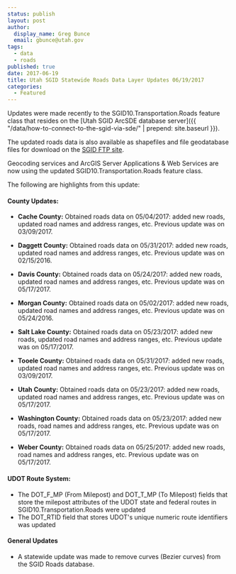 ```yaml
---
status: publish
layout: post
author:
  display_name: Greg Bunce
  email: gbunce@utah.gov
tags:
  - data
  - roads
published: true
date: 2017-06-19
title: Utah SGID Statewide Roads Data Layer Updates 06/19/2017
categories:
  - Featured
---
```


Updates were made recently to the SGID10.Transportation.Roads feature class that resides on the [Utah SGID ArcSDE database server]({{ "/data/how-to-connect-to-the-sgid-via-sde/" | prepend: site.baseurl }}).

The updated roads data is also available as shapefiles and file geodatabase files for download on the [SGID FTP site](ftp://ftp.agrc.utah.gov/UtahSGID_Vector/UTM12_NAD83/TRANSPORTATION/PackagedData/_Statewide/UtahRoadAndHighwaySystem/).

Geocoding services and ArcGIS Server Applications & Web Services are now using the updated SGID10.Transportation.Roads feature class.

The following are highlights from this update:

#### County Updates:

- **Cache County:** Obtained roads data on 05/04/2017: added new roads, updated road names and address ranges, etc. Previous update was on 03/09/2017.

- **Daggett County:** Obtained roads data on 05/31/2017: added new roads, updated road names and address ranges, etc. Previous update was on 02/15/2016.

- **Davis County:** Obtained roads data on 05/24/2017: added new roads, updated road names and address ranges, etc. Previous update was on 05/17/2017.

- **Morgan County:** Obtained roads data on 05/02/2017: added new roads, updated road names and address ranges, etc. Previous update was on 05/24/2016.

- **Salt Lake County:** Obtained roads data on 05/23/2017: added new roads, updated road names and address ranges, etc. Previous update was on 05/17/2017.

- **Tooele County:** Obtained roads data on 05/31/2017: added new roads, updated road names and address ranges, etc. Previous update was on 03/09/2017.

- **Utah County:** Obtained roads data on 05/23/2017: added new roads, updated road names and address ranges, etc. Previous update was on 05/17/2017.

- **Washington County:** Obtained roads data on 05/23/2017: added new roads, road names and address ranges, etc. Previous update was on 05/17/2017.

- **Weber County:** Obtained roads data on 05/25/2017: added new roads, road names and address ranges, etc. Previous update was on 05/17/2017.

#### UDOT Route System:

- The DOT_F_MP (From Milepost) and DOT_T_MP (To Milepost) fields that store the milepost attributes of the UDOT state and federal routes in SGID10.Transportation.Roads were updated
- The DOT_RTID field that stores UDOT's unique numeric route identifiers was updated

#### General Updates

- A statewide update was made to remove curves (Bezier curves) from the SGID Roads database.
